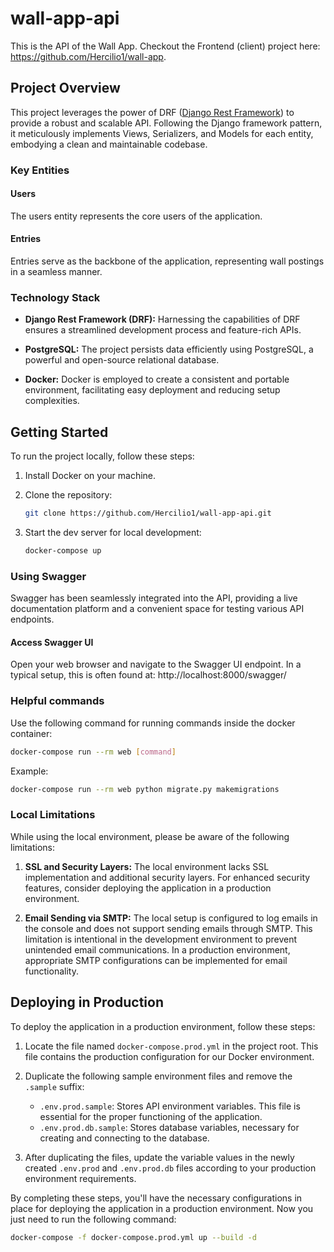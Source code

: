 # wall-app-api

<!-- [![Build Status](https://travis-ci.org/Hercilio1/wall-app-api.svg?branch=master)](https://travis-ci.org/Hercilio1/wall-app-api) -->

This is the API of the Wall App. Checkout the Frontend (client) project here: https://github.com/Hercilio1/wall-app.


## Project Overview

This project leverages the power of DRF ([Django Rest Framework](https://www.django-rest-framework.org/)) to provide a robust and scalable API. Following the Django framework pattern, it meticulously implements Views, Serializers, and Models for each entity, embodying a clean and maintainable codebase.

### Key Entities

#### Users

The users entity represents the core users of the application.

#### Entries

Entries serve as the backbone of the application, representing wall postings in a seamless manner.

### Technology Stack

- **Django Rest Framework (DRF):**
  Harnessing the capabilities of DRF ensures a streamlined development process and feature-rich APIs.

- **PostgreSQL:**
  The project persists data efficiently using PostgreSQL, a powerful and open-source relational database.

- **Docker:**
  Docker is employed to create a consistent and portable environment, facilitating easy deployment and reducing setup complexities.


## Getting Started

To run the project locally, follow these steps:

1. Install Docker on your machine.

2. Clone the repository:

   ```bash
   git clone https://github.com/Hercilio1/wall-app-api.git
   ```

3. Start the dev server for local development:

    ```bash
    docker-compose up
    ```

### Using Swagger

Swagger has been seamlessly integrated into the API, providing a live documentation platform and a convenient space for testing various API endpoints.

#### Access Swagger UI

Open your web browser and navigate to the Swagger UI endpoint. In a typical setup, this is often found at: http://localhost:8000/swagger/

### Helpful commands

Use the following command for running commands inside the docker container:

```bash
docker-compose run --rm web [command]
```

Example:

```bash
docker-compose run --rm web python migrate.py makemigrations
```

### Local Limitations

While using the local environment, please be aware of the following limitations:

1. **SSL and Security Layers:**
   The local environment lacks SSL implementation and additional security layers. For enhanced security features, consider deploying the application in a production environment.

2. **Email Sending via SMTP:**
   The local setup is configured to log emails in the console and does not support sending emails through SMTP. This limitation is intentional in the development environment to prevent unintended email communications. In a production environment, appropriate SMTP configurations can be implemented for email functionality.


## Deploying in Production

To deploy the application in a production environment, follow these steps:

1. Locate the file named `docker-compose.prod.yml` in the project root. This file contains the production configuration for our Docker environment.

2. Duplicate the following sample environment files and remove the `.sample` suffix:

   - `.env.prod.sample`: Stores API environment variables. This file is essential for the proper functioning of the application.
   - `.env.prod.db.sample`: Stores database variables, necessary for creating and connecting to the database.

3. After duplicating the files, update the variable values in the newly created `.env.prod` and `.env.prod.db` files according to your production environment requirements.

By completing these steps, you'll have the necessary configurations in place for deploying the application in a production environment. Now you just need to run the following command:

```bash
docker-compose -f docker-compose.prod.yml up --build -d
```
